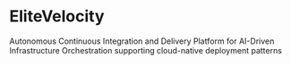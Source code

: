 # EliteVelocity
Autonomous Continuous Integration and Delivery Platform for AI-Driven Infrastructure Orchestration supporting cloud-native deployment patterns
